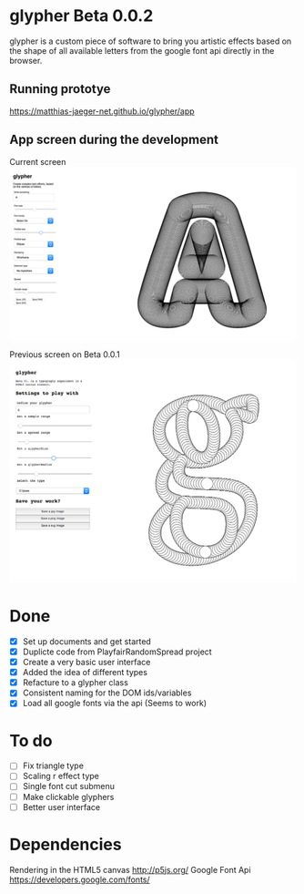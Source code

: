 # glypher Beta 0.0.2

glypher is a custom piece of software to bring you
artistic effects based on the shape of all available
letters from the google font api directly in the browser.

## Running prototye
https://matthias-jaeger-net.github.io/glypher/app


## App screen during the development
Current screen
![glypher app](app/assets/img/screen-2.png)

Previous screen on Beta 0.0.1
![glypher app](app/assets/img/screen.png)


# Done
- [x] Set up documents and get started
- [x] Duplicte code from PlayfairRandomSpread project
- [x] Create a very basic user interface
- [x] Added the idea of different types
- [x] Refacture to a glypher class
- [x] Consistent naming for the DOM ids/variables
- [x] Load all google fonts via the api (Seems to work)

# To do
- [ ] Fix triangle type
- [ ] Scaling r effect type
- [ ] Single font cut submenu
- [ ] Make clickable glyphers
- [ ] Better user interface

# Dependencies
Rendering in the HTML5 canvas http://p5js.org/
Google Font Api https://developers.google.com/fonts/

